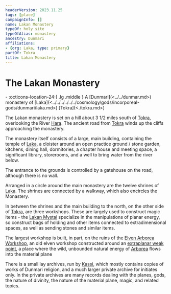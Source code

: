 ```yaml
---
headerVersion: 2023.11.25
tags: [place]
campaignInfo: []
name: Lakan Monastery
typeOf: holy site
typeOfAlias: monastery
ancestry: Dunmari
affiliations:
- {org: Laka, type: primary}
partOf: Tokra
title: Lakan Monastery
---
```

# The Lakan Monastery
<div class="grid cards ext-narrow-margin ext-one-column" markdown>
-    :octicons-location-24:{ .lg .middle } A [Dunmari](<../../dunmar.md>) monastery of [Laka](<../../../../../../cosmology/gods/incorporeal-gods/dunmari/laka.md>) [Tokra](<./tokra.md>)  
</div>


The Lakan monastery is set on a hill about 3 1/2 miles south of [Tokra](<./tokra.md>), overlooking the River [Hara](<../../../../rivers/hara-watershed/hara.md>). The ancient road from [Tokra](<./tokra.md>) winds up the cliffs approaching the monastery.

The monastery itself consists of a large, main building, containing the temple of [Laka](<../../../../../../cosmology/gods/incorporeal-gods/dunmari/laka.md>), a cloister around an open practice ground / stone garden, kitchens, dining hall, dormitories, a chapter house and meeting space, a significant library, storerooms, and a well to bring water from the river below.

The entrance to the grounds is controlled by a gatehouse on the road, although there is no wall.

Arranged in a circle around the main monastery are the twelve shrines of [Laka](<../../../../../../cosmology/gods/incorporeal-gods/dunmari/laka.md>). The shrines are connected by a walkway, which also encircles the Monastery.

In between the shrines and the main building to the north, on the other side of [Tokra](<./tokra.md>), are three workshops. These are largely used to construct magic items - the [Lakan Mystai](<../../../../../../groups/dunmari-mystery-cults/lakan-mystai.md>) specialize in the manipulations of planar energy, so construct bags of holding and other items connected to extradimensional spaces, as well as sending stones and similar items. 

The largest workshop is built, in part, on the ruins of the [Elven Arborea Workshop](<../../../../dunmari-basin/elven-arborea-workshop.md>), an old elven workshop constructed around an [extraplanar weak point](<../../../../../../cosmology/multiverse/extraplanar-weak-point.md>), a place where the wild, unbounded natural energy of [Arborea](<../../../../../../cosmology/multiverse/spiritual-realms/primal-realms/arborea.md>) flows into the material plane

There is a small lay archives, run by [Kassi](<../../../../../../people/dunmari/kassi.md>), which mostly contains copies of works of Dunmari religion, and a much larger private archive for initiates only. In the private archives are many records dealing with the planes, gods, the nature of divinity, the nature of the material plane, magic, and related topics.






